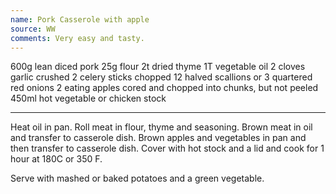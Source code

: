 ```yaml
---
name: Pork Casserole with apple
source: WW
comments: Very easy and tasty.
---
```


600g lean diced pork
25g flour
2t dried thyme
1T vegetable oil
2 cloves garlic crushed
2 celery sticks chopped 
12 halved scallions or 3 quartered red onions
2 eating apples cored and chopped into chunks, but not peeled
450ml hot vegetable or chicken stock

---

Heat oil in pan. Roll meat in flour, thyme and seasoning.
Brown meat in oil and transfer to casserole dish.
Brown apples and vegetables in pan and then transfer to casserole dish.
Cover with hot stock and a lid and cook for 1 hour at 180C or 350 F.

Serve with mashed or baked potatoes and a green vegetable.

